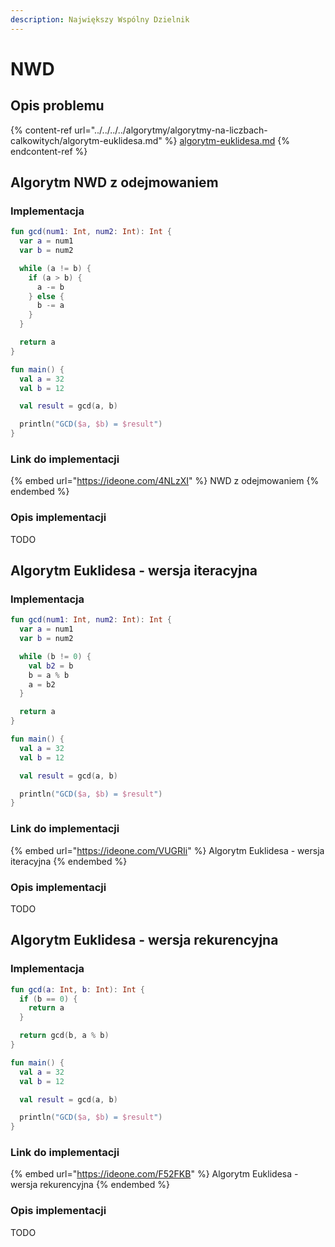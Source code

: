 ```yaml
---
description: Największy Wspólny Dzielnik
---
```


# NWD

## Opis problemu

{% content-ref url="../../../../algorytmy/algorytmy-na-liczbach-calkowitych/algorytm-euklidesa.md" %}
[algorytm-euklidesa.md](../../../../algorytmy/algorytmy-na-liczbach-calkowitych/algorytm-euklidesa.md)
{% endcontent-ref %}

## Algorytm NWD z odejmowaniem

### Implementacja

```kotlin
fun gcd(num1: Int, num2: Int): Int {
  var a = num1
  var b = num2

  while (a != b) {
    if (a > b) {
      a -= b
    } else {
      b -= a
    }
  }

  return a
}

fun main() {
  val a = 32
  val b = 12

  val result = gcd(a, b)

  println("GCD($a, $b) = $result")
}
```

### Link do implementacji

{% embed url="https://ideone.com/4NLzXI" %}
NWD z odejmowaniem
{% endembed %}

### Opis implementacji

TODO

## Algorytm Euklidesa - wersja iteracyjna

### Implementacja

```kotlin
fun gcd(num1: Int, num2: Int): Int {
  var a = num1
  var b = num2

  while (b != 0) {
    val b2 = b
    b = a % b
    a = b2
  }

  return a
}

fun main() {
  val a = 32
  val b = 12

  val result = gcd(a, b)

  println("GCD($a, $b) = $result")
}
```

### Link do implementacji

{% embed url="https://ideone.com/VUGRIi" %}
Algorytm Euklidesa - wersja iteracyjna
{% endembed %}

### Opis implementacji

TODO

## Algorytm Euklidesa - wersja rekurencyjna

### Implementacja

```kotlin
fun gcd(a: Int, b: Int): Int {
  if (b == 0) {
    return a
  }

  return gcd(b, a % b)
}

fun main() {
  val a = 32
  val b = 12

  val result = gcd(a, b)

  println("GCD($a, $b) = $result")
}
```

### Link do implementacji

{% embed url="https://ideone.com/F52FKB" %}
Algorytm Euklidesa - wersja rekurencyjna
{% endembed %}

### Opis implementacji

TODO

